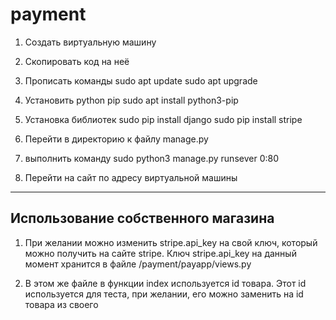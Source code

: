 # payment
1) Создать виртуальную машину

2) Скопировать код на неё

3) Прописать команды 
sudo apt update
sudo apt upgrade

4) Установить python pip
sudo apt install python3-pip

5) Установка библиотек
sudo pip install django
sudo pip install stripe

6) Перейти в директорию к файлу manage.py
7) выполнить команду 
sudo python3 manage.py runsever 0:80
8) Перейти на сайт по адресу виртуальной машины

___

## Использование собственного магазина

1) При желании можно изменить stripe.api_key на свой ключ, который можно получить на сайте stripe. Ключ stripe.api_key на данный момент хранится в файле /payment/payapp/views.py

2) В этом же файле в функции index используется id товара. Этот id используется для теста, при желании, его можно заменить на id товара из своего
